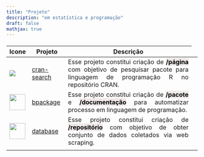 ```yaml
---
title: "Projeto"
description: "em estatística e programação"
draft: false
mathjax: true
---
```

<center>
    <table class="table table-hover" style="width: auto !important; margin-left: auto; margin-right: auto;">
        <thead>
            <tr>
                <td style="text-align:left;"> </td>
                <td style="text-align:left;text-align:justify"> </td>
                <td style="text-align:center;text-align:justify"> </td>
            </tr>
            <tr>
                <th style="text-align:center;"> Icone </th>
                <th style="text-align:center"> Projeto </th>
                <!-- <th style="text-align:center;"> Status </th> -->
                <th style="text-align:center;"> Descrição </th>
            </tr>
        </thead>
        <tbody>
            <!-- <tr>
   <td style="text-align:left;"> <a href="//www.google.com"><img src="/falencia.png" style="float:left;" class="media-object  img-responsive img-thumbnail"></a> </td>
   <td style="text-align:left;"> <a href="https://www.linkedin.com/in/brunofariadf">Inadimplência</a> </td>
   <td style="text-align:left;"> 2022 </td>
   <td style="text-align:center;text-align:justify"> Esse projeto constitui criação de <b><mark style="background-color: #EEE8E7; color: black;">/painel</mark></b> com objetivo de estudo sobre inadimplência com dados do Banco Central do Brasil. </td>
  </tr> -->
            <tr>
                <td style="text-align:left;vertical-align: middle;">
                    <a href="https://brunofariadf.github.io/cran-search/"><img src="/img/search.png" style="float:left;" class="media-object  img-responsive img-thumbnail"></a>
                </td>
                <td style="text-align:left;vertical-align: middle;"> <a href="https://brunofariadf.github.io/cran-search/">cran-search</a> </td>
                <!-- <td style="text-align:left;vertical-align: middle;"> incompleto </td> -->
                <td style="text-align:center;text-align:justify"> Esse projeto constitui criação de <b><mark style="background-color: #EEE8E7; color: black;">/página</mark></b> com objetivo de pesquisar pacote para linguagem de programação R no repositório CRAN.</td>
            </tr>
            <tr>
                <td style="text-align:left;vertical-align: middle;">
                    <a href="https://brunofariadf.github.io/b-package/"><img src="/img/package.png" style="float:left;" width="42px" class="media-object  img-responsive img-thumbnail"></a>
                </td>
                <td style="text-align:left;vertical-align: middle;"> <a href="https://brunofariadf.github.io/b-package/">bpackage</a> </td>
                <!-- <td style="text-align:left;vertical-align: middle;"> incompleto </td> -->
                <td style="text-align:center;text-align:justify"> Esse projeto constitui criação de <b><mark style="background-color: #EEE8E7; color: black;">/pacote</mark></b> e <b><mark style="background-color: #EEE8E7; color: black;">/documentação</mark></b> para automatizar processo em linguagem
                    de programação.</td>
            </tr>
            <tr>
                <td style="text-align:left;vertical-align: middle;">
                    <a href="https://github.com/brunofariadf/database"><img src="/img/dataset.png" style="float:left;" width="42px" class="media-object  img-responsive img-thumbnail"></a>
                </td>
                <td style="text-align:left;vertical-align: middle;"> <a href="https://github.com/brunofariadf/database">database</a> </td>
                <!-- <td style="text-align:left;vertical-align: middle;"> incompleto </td> -->
                <td style="text-align:center;text-align:justify"> Esse projeto constitui criação de <b><mark style="background-color: #EEE8E7; color: black;">/repositório</mark></b> com objetivo de obter conjunto de dados coletados via web scraping.</td>
            </tr>
            <!-- <tr>
   <td style="text-align:left;"> <a href="//www.google.com"><img src="/book.png" style="float:left;" width="42px" class="media-object  img-responsive img-thumbnail"></a> </td>
   <td style="text-align:left;"> <a href="https://www.linkedin.com/in/brunofariadf">Tutorial</a> </td>
   <td style="text-align:left;"> 2021 </td>
   <td style="text-align:center;text-align:justify"> Esse projeto constitui criação de <b><mark style="background-color: #EEE8E7; color: black;">/tutorial</mark></b> para linguagem de programação R, Python e Julia.</td>
  </tr> -->
            <!-- <tr>
   <td style="text-align:left;"> <a href="//www.google.com"><img src="/dado.png" style="float:left;" width="42px" class="media-object  img-responsive img-thumbnail"></a> </td>
   <td style="text-align:left;"> <a href="https://www.linkedin.com/in/brunofariadf">Distribuição de Probabilidade</a> </td>
   <td style="text-align:left;"> 2021 </td>
   <td style="text-align:center;text-align:justify"> Esse projeto constitui criação de <b><mark style="background-color: #EEE8E7; color: black;">/aplicativo</mark></b> com objetivo educativo de estudar distribuições de probabilidades.</td>
  </tr> -->
            <tr>
                <td style="text-align:left;"> </td>
                <td style="text-align:center;text-align:justify"> </td>
                <td style="text-align:center;text-align:justify"> </td>
                <td style="text-align:center;text-align:justify"> </td>
            </tr>
        </tbody>
    </table>
</center>